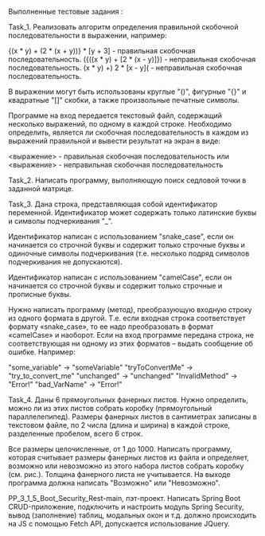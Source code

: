 Выполненные тестовые задания :

Task_1. Реализовать алгоритм определения правильной скобочной последовательности в выражении,
например:

{(x * y) + (2 * (x + y))} * [y + 3] - правильная скобочная последовательность.
({((x * y) + [2 * (x - y)]}) - неправильная скобочная последовательность.
(x * y) +) 2 * [x - y]( - неправильная скобочная последовательность.

В выражении могут быть использованы круглые "()", фигурные "{}" и квадратные "[]" скобки, а также
произвольные печатные символы.

Программе на вход передается текстовый файл, содержащий несколько выражений, по одному в
каждой строке. Необходимо определить, является ли скобочная последовательность в каждом из выражений правильной и вывести результат на экран в виде:

<выражение> - правильная скобочная последовательность
или
<выражение> - неправильная скобочная последовательность

Task_2. Написать программу, выполняющую поиск седловой точки в заданной матрице.

Task_3. Дана строка, представляющая собой идентификатор переменной. Идентификатор может содержать
только латинские буквы и символы подчеркивания "_".

Идентификатор написан с использованием "snake_case", если он начинается со строчной буквы
и содержит только строчные буквы и одиночные символы подчеркивания (т.е. несколько подряд символов подчеркивания не допускаются).

Идентификатор написан с использованием "camelCase", если он начинается со строчной буквы и содержит только строчные и прописные буквы.

Нужно написать программу (метод), преобразующую входную строку из одного формата в другой. Т.е. если входная строка соответствует формату «snake_case», 
то ее надо преобразовать в формат «camelCase» и наоборот. 
Если на вход программе передана строка, не соответствующая ни одному из этих форматов – выдать сообщение об ошибке. Например:

"some_variable" -> "someVariable"
"tryToConvertMe" -> "try_to_convert_me"
"unchanged" -> "unchanged"
"InvalidMethod" -> "Error!"
"bad_VarName" -> "Error!"

Task_4. Даны 6 прямоугольных фанерных листов. Нужно определить, можно ли из этих листов собрать коробку (прямоугольный параллелепипед). 
Размеры фанерных листов в сантиметрах записаны в текстовом файле, по 2 числа (длина и ширина) в каждой строке, разделенные пробелом, всего 6 строк.

Все размеры целочисленные, от 1 до 1000. Написать
программу, которая считывает размеры фанерных листов
из файла и определяет, возможно или невозможно из
этого набора листов собрать коробку (см. рис.). Толщина
фанерного листа не учитывается. На выходе программа
должна написать "Возможно" или "Невозможно".

PP_3_1_5_Boot_Security_Rest-main, пэт-проект. Написать Spring Boot CRUD-приложение, подключить и настроить модуль Spring Security,  вывод (заполнение) таблиц, модальных окон и т.д. должно происходить на JS c помощью Fetch API, допускается использование JQuery.
